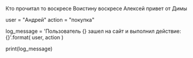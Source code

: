Кто прочитал то воскресе
Воистину воскресе
Алексей привет от Димы

user = "Андрей"
action = "покупка"
 
log_message = 'Пользователь {} зашел на сайт и выполнил действие: {}'.format(
    user,
    action
)
 
print(log_message)